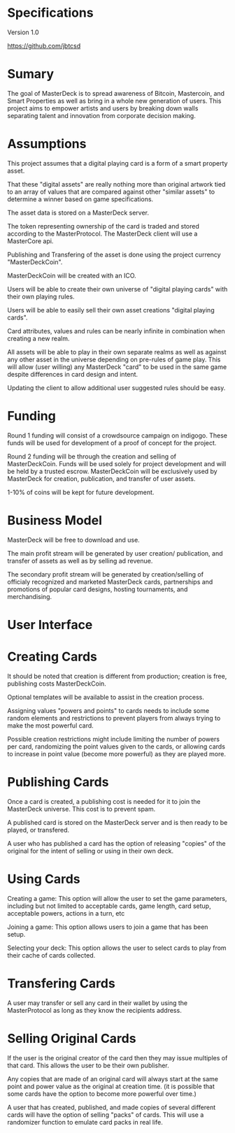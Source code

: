 Specifications
==========
Version 1.0

https://github.com/jbtcsd

Sumary
==========
The goal of MasterDeck is to spread awareness of Bitcoin, Mastercoin, and Smart Properties as well as bring in a whole new generation of users. This project aims to empower artists and users by breaking down walls separating talent and innovation from corporate decision making.

Assumptions
==========
This project assumes that a digital playing card is a form of a smart property asset.

That these "digital assets" are really nothing more than original artwork tied to an array of values that are compared against other "similar assets" to determine a winner based on game specifications.

The asset data is stored on a MasterDeck server.

The token representing ownership of the card is traded and stored according to the MasterProtocol. The MasterDeck client will use a MasterCore api.

Publishing and Transfering of the asset is done using the project currency "MasterDeckCoin".

MasterDeckCoin will be created with an ICO.

Users will be able to create their own universe of "digital playing cards" with their own playing rules.

Users will be able to easily sell their own asset creations "digital playing cards".

Card attributes, values and rules can be nearly infinite in combination when creating a new realm.

All assets will be able to play in their own separate realms as well as against any other asset in the universe depending on pre-rules of game play. This will allow (user willing) any MasterDeck "card" to be used in the same game despite differences in card design and intent.

Updating the client to allow additional user suggested rules should be easy.

Funding
==========
Round 1 funding will consist of a crowdsource campaign on indigogo. These funds will be used for development of a proof of concept for the project.

Round 2 funding will be through the creation and selling of MasterDeckCoin. Funds will be used solely for project development and will be held by a trusted escrow. MasterDeckCoin will be exclusively used by MasterDeck for creation, publication, and transfer of user assets.

1-10% of coins will be kept for future development.

Business Model
==========
MasterDeck will be free to download and use.

The main profit stream will be generated by user creation/ publication, and transfer of assets as well as by selling ad revenue.

The secondary profit stream will be generated by creation/selling of officialy recognized and marketed MasterDeck cards, partnerships and promotions of popular card designs, hosting tournaments, and merchandising. 



User Interface
==========

Creating Cards
==========
It should be noted that creation is different from production; creation is free, publishing costs MasterDeckCoin.

Optional templates will be available to assist in the creation process.

Assigning values "powers and points" to cards needs to include some random elements and restrictions to prevent players from always trying to make the most powerful card.

Possible creation restrictions might include limiting the number of powers per card, randomizing the point values given to the cards, or allowing cards to increase in point value (become more powerful) as they are played more.

Publishing Cards
==========
Once a card is created, a publishing cost is needed for it to join the MasterDeck universe. This cost is to prevent spam.

A published card is stored on the MasterDeck server and is then ready to be played, or transfered.

A user who has published a card has the option of releasing "copies" of the original for the intent of selling or using in their own deck.

Using Cards
==========
Creating a game: 
This option will allow the user to set the game parameters, including but not limited to acceptable cards, game length, card setup, acceptable powers, actions in a turn, etc

Joining a game: 
This option allows users to join a game that has been setup.

Selecting your deck: 
This option allows the user to select cards to play from their cache of cards collected.

Transfering Cards
==========
A user may transfer or sell any card in their wallet by using the MasterProtocol as long as they know the recipients address. 

Selling Original Cards
==========
If the user is the original creator of the card then they may issue multiples of that card. This allows the user to be their own publisher.

Any copies that are made of an original card will always start at the same point and power value as the original at creation time. (it is possible that some cards have the option to become more powerful over time.) 

A user that has created, published, and made copies of several different cards will have the option of selling "packs" of cards. This will use a randomizer function to emulate card packs in real life.
